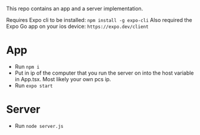 This repo contains an app and a server implementation.

Requires Expo cli to be installed: `npm install -g expo-cli`
Also required the Expo Go app on your ios device: `https://expo.dev/client`

# App

* Run `npm i`
* Put in ip of the computer that you run the server on into the host variable in App.tsx. Most likely your own pcs ip.
* Run `expo start`

# Server

* Run `node server.js`
